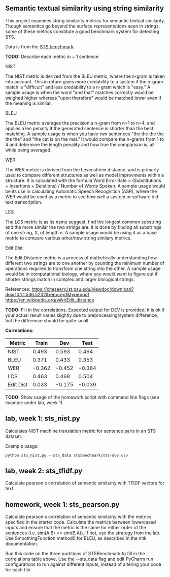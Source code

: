 Semantic textual similarity using string similarity
---------------------------------------------------

This project examines string similarity metrics for semantic textual similarity.
Though semantics go beyond the surface representations seen in strings, some of these
metrics constitute a good benchmark system for detecting STS.

Data is from the [STS benchmark](http://ixa2.si.ehu.es/stswiki/index.php/STSbenchmark).

**TODO:**
Describe each metric in ~ 1 sentence

NIST

The NIST metric is derived from the BLEU metric, where the n-gram is taken into account. This in return gives more credability to a system if the n-gram match is "difficult" and less credability to a n-gram which is "easy." A sample usage is when the word "and that" matches correctly would be weighed higher whereas "upon therefore" would be matched lower even if the meaning is similar.

BLEU

The BLEU metric  averages the precision a n-gram from n=1 to n=4, and applies a len penalty if
the generated sentence is shorter than the best matching. A sample usage is when you have two sentences "the the the the the the" and "the cat is on the mat." It would compare the n-grams from 1 to 4 and determine the length penality and how true the comparison is, all while being averaged.


WER

The WER metric is derived from the Levenshtein distance, and is primarly used to compare different structures as well as model improvments within a structure. It is calculated with the formula Word Error Rate = (Substitutions + Insertions + Deletions) / Number of Words Spoken. A sample usage would be its use in calculating Automatic Speech Recognition (ASR), where the WER would be used as a metric to see how well a system or software did text transcription.

LCS

The LCS metric is as its name suggest, find the longest common substring and the more similar the two strings are. It is done by finding all substrings of one string, X, of length n. A sample usage would be using it as a base metric to compare various other/new string similary metrics.

Edit Dist

The Edit Distance metric is a process of mathetically understanding how different two strings are to one another by counting the minimum number of operations required to transform one string into the other. A sample usage would be in computational biology, where you would want to figure out if shorter strings match in complex and larger biological strings.

References:
https://citeseerx.ist.psu.edu/viewdoc/download?doi=10.1.1.536.5232&rep=rep1&type=pdf
https://en.wikipedia.org/wiki/Edit_distance

**TODO:** Fill in the correlations. Expected output for DEV is provided; it is ok if your actual result
varies slightly due to preprocessing/system difference, but the difference should be quite small.

**Correlations:**

Metric | Train | Dev | Test 
------ | ----- | --- | ----
NIST | 0.493 | 0.593 | 0.464
BLEU | 0.371 | 0.433 | 0.353
WER | -0.362 | -0.452| -0.364
LCS | 0.463 | 0.468| 0.504
Edit Dist | 0.033 | -0.175| -0.039

**TODO:**
Show usage of the homework script with command line flags (see example under lab, week 1).


## lab, week 1: sts_nist.py

Calculates NIST machine translation metric for sentence pairs in an STS dataset.

Example usage:

`python sts_nist.py --sts_data stsbenchmark/sts-dev.csv`

## lab, week 2: sts_tfidf.py

Calculate pearson's correlation of semantic similarity with TFIDF vectors for text.

## homework, week 1: sts_pearson.py

Calculate pearson's correlation of semantic similarity with the metrics specified in the starter code.
Calculate the metrics between lowercased inputs and ensure that the metric is the same for either order of the 
sentences (i.e. sim(A,B) == sim(B,A)). If not, use the strategy from the lab.
Use SmoothingFunction method0 for BLEU, as described in the nltk documentation.

Run this code on the three partitions of STSBenchmark to fill in the correlations table above.
Use the --sts_data flag and edit PyCharm run configurations to run against different inputs,
 instead of altering your code for each file.

